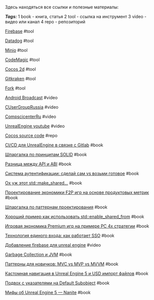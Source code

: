 Здесь находяться все ссылки и полезные материалы:

***Tags:***
	1 book - книга, статья
	2 tool - ссылка на инструмент
	3 video - видео или канал
	4 repo - репозиторий

[Firebase](https://firebase.google.com/) #tool

[Datadog](https://www.datadoghq.com/) #tool

[Minio](https://min.io/) #tool

[CodeMagic](https://codemagic.io/start/) #tool

[Cocos 2d](https://www.cocos.com/en/cocos2d-x) #tool

[Gitkraken](https://www.gitkraken.com/) #tool

[Fork](https://git-fork.com/) #tool

[Android Broadcast](https://www.youtube.com/@AndroidBroadcast) #video

[CUserGroupRussia](https://www.youtube.com/@CUserGroupRussia) #video

[CompscicenterRu](https://www.youtube.com/@CompscicenterRu) #video

[UnrealEngine youtube](https://www.youtube.com/@UnrealEngine) #video

[Cocos source code](https://github.com/cocos2d/cocos2d-x) #repo

[CI/CD для UnrealEngine в связке с Gitlab](https://habr.com/ru/articles/581014/) #book

[Шпаргалка по принципам SOLID](https://habr.com/ru/companies/productivity_inside/articles/505430/) #book 

[Разница между API и ABI](https://habr.com/ru/companies/alfa/articles/775180/) #book 

[Система аутентификации: сделай сам vs возьми готовое](https://habr.com/ru/companies/sberbank/articles/775840/) #book 

[Ох уж этот std::make_shared…](https://habr.com/ru/articles/509004/) #book 

[Проектирование экономики F2P игр на основе продуктовых метрик](https://habr.com/ru/articles/776064/) #book 

[Шпаргалка по паттернам проектирования](https://habr.com/ru/articles/210288/) #book 

[Хороший пример как использовать std::enable_shared_from](https://en.cppreference.com/w/cpp/memory/enable_shared_from_this) #book 

[Игровая экономика Premium игр на примере PC 4х стратегии](https://habr.com/ru/articles/773186/) #book 

[Технология единого входа: как работает SSO](https://habr.com/ru/companies/otus/articles/776170/) #book 

[Добавление firebase для unreal engine](https://www.youtube.com/watch?v=EMYbAC-unkA) #video 

[Garbage Collection и JVM](https://habr.com/ru/companies/otus/articles/776342/) #book 

[Паттерны для новичков: MVC vs MVP vs MVVM](https://habr.com/ru/articles/215605/) #book 

[Кастомная навигация в Unreal Engine 5 и USD импорт файлов](https://habr.com/ru/articles/773760/) #book 

[Подвох с указателями на Default Subobject](https://habr.com/ru/articles/736828/) #book 

[Мифы об Unreal Engine 5 — Nanite](https://habr.com/ru/articles/778708/) #book 
